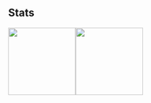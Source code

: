## Stats

<img height="137px" src="https://github-readme-stats.vercel.app/api?username=ttshivhula&hide_title=true&hide_border=true&show_icons=true&include_all_commits=true&count_private=true&line_height=21&text_color=000&icon_color=000&bg_color=0,ea6161,ffc64d,fffc4d,52fa5a&theme=gruvbox" /><!-- wi*quL3fcV --><img height="137px" src="https://github-readme-stats.vercel.app/api/top-langs/?username=ttshivhula&hide=html&hide_title=true&hide_border=true&count_private=true&layout=compact&langs_count=40&exclude_repo=comp426,Redventures-Movie-Quotes&text_color=000&icon_color=fff&bg_color=0,52fa5a,4dfcff,c64dff&theme=graywhite&count_private=true" /></a>
